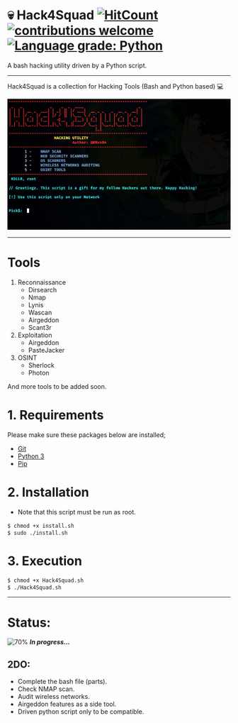 # :skull: Hack4Squad [![HitCount](http://hits.dwyl.com/{elfalehdev}/{Hack4Squad}.svg)](http://hits.dwyl.com/{elfalehdev}/{Hack4Squad}) [![contributions welcome](https://img.shields.io/badge/contributions-welcome-brightgreen.svg?style=flat)](https://github.com/dwyl/esta/issues) [![Language grade: Python](https://img.shields.io/lgtm/grade/python/g/nmap/nmap.svg?logo=lgtm&logoWidth=18)](https://lgtm.com/projects/g/nmap/nmap/context:python)

A bash hacking utility driven by a Python script.

---

Hack4Squad is a collection for Hacking Tools (Bash and Python based) :computer: <br />


<img src="banner.png"/>

---

# Tools

1. Reconnaissance
   - Dirsearch
   - Nmap
   - Lynis
   - Wascan
   - Airgeddon
   - Scant3r
2. Exploitation
   - Airgeddon
   - PasteJacker	
3. OSINT
   - Sherlock
   - Photon

And more tools to be added soon.

# 1. Requirements

Please make sure these packages below are installed;

- [Git](https://git-scm.com/book/en/v2/Getting-Started-Installing-Git)
- [Python 3](https://docs.python-guide.org/starting/install3/linux/)
- [Pip](https://pip.pypa.io/en/stable/installing/)

# 2. Installation

- Note that this script must be run as root.

```Shell
$ chmod +x install.sh
$ sudo ./install.sh
```

# 3. Execution

```Shell
$ chmod +x Hack4Squad.sh
$ ./Hack4Squad.sh
```

---

# Status:

![70%](https://progress-bar.dev/70) **_In progress..._**

## 2DO:

- Complete the bash file (parts).
- Check NMAP scan.
- Audit wireless networks.
- Airgeddon features as a side tool.
- Driven python script only to be compatible.

<br />
